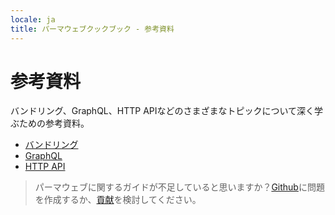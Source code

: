 ```yaml
---
locale: ja
title: パーマウェブクックブック - 参考資料
---
```


# 参考資料

バンドリング、GraphQL、HTTP APIなどのさまざまなトピックについて深く学ぶための参考資料。

- [バンドリング](bundling.md)
- [GraphQL](gql.md)
- [HTTP API](http-api)

> パーマウェブに関するガイドが不足していると思いますか？[Github](https://github.com/twilson63/permaweb-cookbook/issues)に問題を作成するか、[貢献](../getting-started/contributing.md)を検討してください。